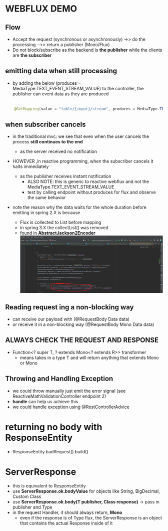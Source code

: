 # WEBFLUX DEMO

## Flow
 - Accept the request (synchronous or asynchronously) ->> do the processing -->> return a publisher (Mono/Flux)
 - Do not block/subscribe as the backend is **the publisher** while the clients are **the subscriber**

## emitting data when still processing
- by adding the below (produces = MediaType.TEXT_EVENT_STREAM_VALUE) to the controller, the publisher can event data as they are produced
```java

    @GetMapping(value = "table/{input}/stream", produces = MediaType.TEXT_EVENT_STREAM_VALUE)

```

## when subscriber cancels
- in the traditional mvc: we see that even when the user cancels the process **still continues to the end**
  - as the server received no notification
- HOWEVER ,in reactive programming, when the subscriber cancels it halts immediately
  - as the publisher receives instant notification
    - ALSO NOTE: this is generic to reactive webflux and not the MediaType.TEXT_EVENT_STREAM_VALUE
    - test by calling endpoint without produces for flux and observe the same behavior


- note the reason why the data waits for the whole duration before emitting in spring 2.X is because
  - Flux is collected to List before mapping
  - in spring 3.X the collectList() was removed
  - found in **AbstractJackson2Encoder**
![img.png](img.png)


## Reading request ing a non-blocking way
- can receive our payload with (@RequestBody Data data)
- or receive it in a non-blocking way (@RequestBody Mono<RequestBody> Data data)


## ALWAYS CHECK THE REQUEST AND RESPONSE
- Function<? super T, ? extends Mono<? extends R>> transformer
  - means takes in a type T and will return anything that extends Mono<R> or Mono<R>


## Throwing and Handling Exception
- we could throw manually just emit the error signal (see ReactiveMathValidationController endpoint 2)
- **handle** can help us achieve this
- we could handle exception using @RestControllerAdvice

# returning no body with ResponseEntity
- ResponseEntity.badRequest().build()


# ServerResponse
- this is equivalent to ResponseEntity
- use **ServerResponse.ok.bodyValue** for objects like String, BigDecimal, Custom Class
- use **ServerResponse.ok.body(T publisher, Class response)** -> pass in publisher and Type 
- in the request Handler, it should always return, **Mono<ServerResponse>**
  - even if the response is of Type flux, the ServerResponse is an object that contains the actual Response inside of it